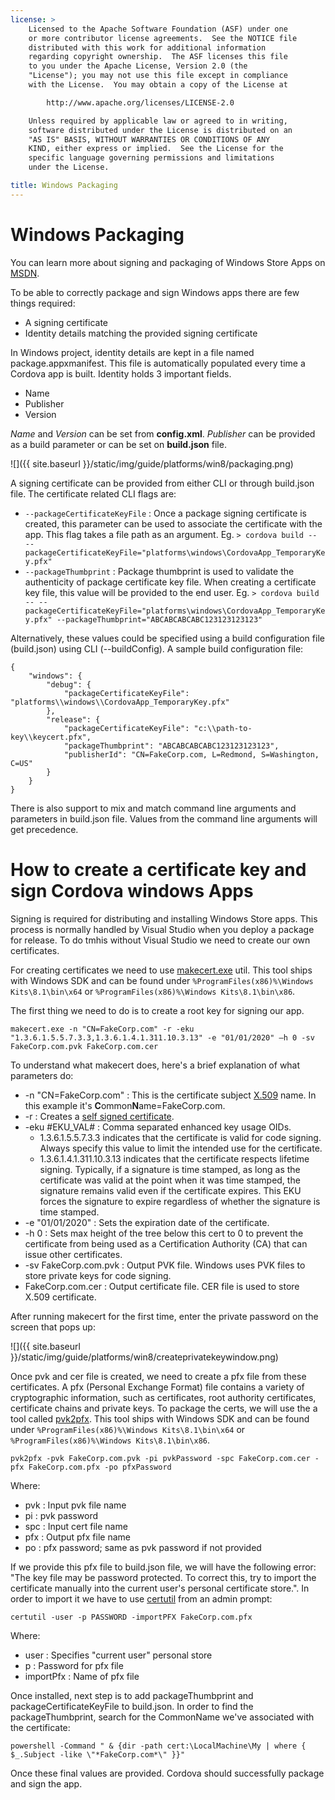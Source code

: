 ```yaml
---
license: >
    Licensed to the Apache Software Foundation (ASF) under one
    or more contributor license agreements.  See the NOTICE file
    distributed with this work for additional information
    regarding copyright ownership.  The ASF licenses this file
    to you under the Apache License, Version 2.0 (the
    "License"); you may not use this file except in compliance
    with the License.  You may obtain a copy of the License at

        http://www.apache.org/licenses/LICENSE-2.0

    Unless required by applicable law or agreed to in writing,
    software distributed under the License is distributed on an
    "AS IS" BASIS, WITHOUT WARRANTIES OR CONDITIONS OF ANY
    KIND, either express or implied.  See the License for the
    specific language governing permissions and limitations
    under the License.

title: Windows Packaging
---
```


# Windows Packaging

You can learn more about signing and packaging of Windows Store Apps on [MSDN][1].

To be able to correctly package and sign Windows apps there are few things required:

- A signing certificate
- Identity details matching the provided signing certificate

In Windows project, identity details are kept in a file named package.appxmanifest. This file is automatically populated every time a Cordova app is built. Identity holds 3 important fields.

- Name
- Publisher
- Version

*Name* and *Version* can be set from **config.xml**. *Publisher* can be provided as a build parameter or can be set on **build.json** file.

![]({{ site.baseurl }}/static/img/guide/platforms/win8/packaging.png)

A signing certificate can be provided from either CLI or through build.json file. The certificate related CLI flags are:

- `--packageCertificateKeyFile` : Once a package signing certificate is created, this parameter can be used to associate the certificate with the app. This flag takes a file path as an argument. Eg. `> cordova build -- --packageCertificateKeyFile="platforms\windows\CordovaApp_TemporaryKey.pfx"`
- `--packageThumbprint` : Package thumbprint is used to validate the authenticity of package certificate key file. When creating a certificate key file, this value will be provided to the end user. Eg. `> cordova build -- --packageCertificateKeyFile="platforms\windows\CordovaApp_TemporaryKey.pfx" --packageThumbprint="ABCABCABCABC123123123123"`

Alternatively, these values could be specified using a build configuration file (build.json) using CLI (--buildConfig). A sample build configuration file:

    {
        "windows": {
            "debug": {
                "packageCertificateKeyFile": "platforms\\windows\\CordovaApp_TemporaryKey.pfx"
            },
            "release": {
                "packageCertificateKeyFile": "c:\\path-to-key\\keycert.pfx",
                "packageThumbprint": "ABCABCABCABC123123123123",
                "publisherId": "CN=FakeCorp.com, L=Redmond, S=Washington, C=US"
            }
        }
    }

There is also support to mix and match command line arguments and parameters in build.json file. Values from the command line arguments will get precedence.

# How to create a certificate key and sign Cordova windows Apps
Signing is required for distributing and installing Windows Store apps. This process is normally handled by Visual Studio when you deploy a package for release. To do tmhis without Visual Studio we need to create our own certificates.

For creating certificates we need to use [makecert.exe][2] util. This tool ships with Windows SDK and can be found under `%ProgramFiles(x86)%\Windows Kits\8.1\bin\x64` or `%ProgramFiles(x86)%\Windows Kits\8.1\bin\x86`.

The first thing we need to do is to create a root key for signing our app.

`makecert.exe -n "CN=FakeCorp.com" -r -eku "1.3.6.1.5.5.7.3.3,1.3.6.1.4.1.311.10.3.13" -e "01/01/2020" –h 0 -sv FakeCorp.com.pvk FakeCorp.com.cer`

To understand what makecert does, here's a brief explanation of what parameters do:

- -n "CN=FakeCorp.com" : This is the certificate subject [X.509](http://en.wikipedia.org/wiki/X.509) name. In this example it's **C**ommon**N**ame=FakeCorp.com.
- -r : Creates a [self signed certificate](http://en.wikipedia.org/wiki/Self-signed_certificate).
- -eku #EKU_VAL# : Comma separated enhanced key usage OIDs.
    - 1.3.6.1.5.5.7.3.3 indicates that the certificate is valid for code signing. Always specify this value to limit the intended use for the certificate.
    - 1.3.6.1.4.1.311.10.3.13 indicates that the certificate respects lifetime signing. Typically, if a signature is time stamped, as long as the certificate was valid at the point when it was time stamped, the signature remains valid even if the certificate expires. This EKU forces the signature to expire regardless of whether the signature is time stamped.
- -e "01/01/2020" : Sets the expiration date of the certificate. 
- -h 0 : Sets max height of the tree below this cert to 0 to prevent the certificate from being used as a Certification Authority (CA) that can issue other certificates.
- -sv FakeCorp.com.pvk : Output PVK file. Windows uses PVK files to store private keys for code signing.
- FakeCorp.com.cer : Output certificate file. CER file is used to store X.509 certificate.

After running makecert for the first time, enter the private password on the screen that pops up:

![]({{ site.baseurl }}/static/img/guide/platforms/win8/createprivatekeywindow.png)

Once pvk and cer file is created, we need to create a pfx file from these certificates. A pfx (Personal Exchange Format) file contains a variety of cryptographic information, such as certificates, root authority certificates, certificate chains and private keys. To package the certs, we will use the a tool called [pvk2pfx][3]. This tool ships with Windows SDK and can be found under `%ProgramFiles(x86)%\Windows Kits\8.1\bin\x64` or `%ProgramFiles(x86)%\Windows Kits\8.1\bin\x86`.

`pvk2pfx -pvk FakeCorp.com.pvk -pi pvkPassword -spc FakeCorp.com.cer -pfx FakeCorp.com.pfx -po pfxPassword`

Where:

- pvk : Input pvk file name
- pi : pvk password
- spc :  Input cert file name
- pfx : Output pfx file name
- po : pfx password; same as pvk password if not provided
 
If we provide this pfx file to build.json file, we will have the following error: "The key file may be password protected. To correct this, try to import the certificate manually into the current user's personal certificate  store.". In order to import it we have to use [certutil][4] from an admin prompt:

`certutil -user -p PASSWORD -importPFX FakeCorp.com.pfx`

Where:

- user : Specifies "current user" personal store
- p : Password for pfx file
- importPfx : Name of pfx file

Once installed, next step is to add packageThumbprint and packageCertificateKeyFile to build.json. In order to find the packageThumbprint, search for the CommonName we've associated with the certificate:

`powershell -Command " & {dir -path cert:\LocalMachine\My | where { $_.Subject -like \"*FakeCorp.com*\" }}"`

Once these final values are provided. Cordova should successfully package and sign the app.

[1]: https://msdn.microsoft.com/en-us/library/hh446593(v=vs.85).aspx
[2]: https://msdn.microsoft.com/en-us/library/ff548309(v=vs.85).aspx
[3]: https://msdn.microsoft.com/en-us/library/ff550672(v=vs.85).aspx
[4]: https://technet.microsoft.com/en-us/library/ee624045(v=ws.10).aspx
